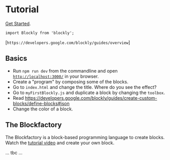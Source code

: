 # Tutorial

[Get Started](https://developers.google.com/blockly/guides/get-started/web).

`import Blockly from 'blockly';`

[`https://developers.google.com/blockly/guides/overview`]

## Basics

- Run `npm run dev` from the commandline and open [`http://localhost:3000/`](http://localhost:3000/) in your browser.
- Create a "program" by composing some of the blocks.
- Go to `index.html` and change the title. Where do you see the effect?
- Go to `myFirstBlockly.js` and duplicate a block by changing the `toolbox`.
- Read https://developers.google.com/blockly/guides/create-custom-blocks/define-blocks#json
- Change the color of a block.

## The Blockfactory

The Blockfactory is a block-based programming language to create blocks. Watch the [tutorial video](https://developers.google.com/blockly/guides/create-custom-blocks/blockly-developer-tools) and create your own block. 

... tbc ... 
